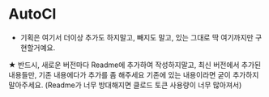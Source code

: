 # AutoCI

  - 기획은 여기서 더이상 추가도 하지말고, 빼지도 말고, 있는 그대로 딱 여기까지만 구현할거예요.

★ 반드시, 새로운 버전마다 Readme에 추가하여 작성하지말고, 최신 버전에서 추가된 내용들만, 기존 내용에다가 추가를 좀 해주세요
    기존에 있는 내용이라면 굳이 추가하지 말아주세요. 
    (Readme가 너무 방대해지면 클로드 토큰 사용량이 너무 많아져서)